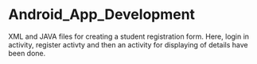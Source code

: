 # Android_App_Development

XML and JAVA files for creating a student registration form.
Here, login in activity, register activty and then an activity for displaying of details have been done.
